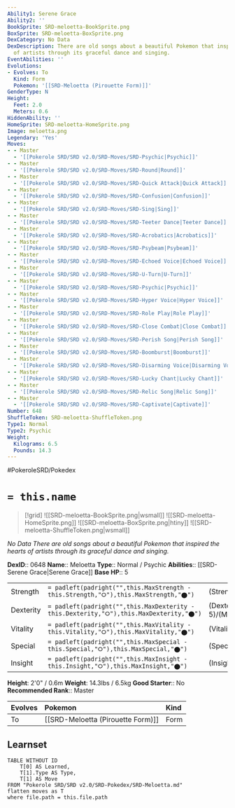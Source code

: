 ```yaml
---
Ability1: Serene Grace
Ability2: ''
BookSprite: SRD-meloetta-BookSprite.png
BoxSprite: SRD-meloetta-BoxSprite.png
DexCategory: No Data
DexDescription: There are old songs about a beautiful Pokemon that inspired the hearts
  of artists through its graceful dance and singing.
EventAbilities: ''
Evolutions:
- Evolves: To
  Kind: Form
  Pokemon: '[[SRD-Meloetta (Pirouette Form)]]'
GenderType: N
Height:
  Feet: 2.0
  Meters: 0.6
HiddenAbility: ''
HomeSprite: SRD-meloetta-HomeSprite.png
Image: meloetta.png
Legendary: 'Yes'
Moves:
- - Master
  - '[[Pokerole SRD/SRD v2.0/SRD-Moves/SRD-Psychic|Psychic]]'
- - Master
  - '[[Pokerole SRD/SRD v2.0/SRD-Moves/SRD-Round|Round]]'
- - Master
  - '[[Pokerole SRD/SRD v2.0/SRD-Moves/SRD-Quick Attack|Quick Attack]]'
- - Master
  - '[[Pokerole SRD/SRD v2.0/SRD-Moves/SRD-Confusion|Confusion]]'
- - Master
  - '[[Pokerole SRD/SRD v2.0/SRD-Moves/SRD-Sing|Sing]]'
- - Master
  - '[[Pokerole SRD/SRD v2.0/SRD-Moves/SRD-Teeter Dance|Teeter Dance]]'
- - Master
  - '[[Pokerole SRD/SRD v2.0/SRD-Moves/SRD-Acrobatics|Acrobatics]]'
- - Master
  - '[[Pokerole SRD/SRD v2.0/SRD-Moves/SRD-Psybeam|Psybeam]]'
- - Master
  - '[[Pokerole SRD/SRD v2.0/SRD-Moves/SRD-Echoed Voice|Echoed Voice]]'
- - Master
  - '[[Pokerole SRD/SRD v2.0/SRD-Moves/SRD-U-Turn|U-Turn]]'
- - Master
  - '[[Pokerole SRD/SRD v2.0/SRD-Moves/SRD-Psychic|Psychic]]'
- - Master
  - '[[Pokerole SRD/SRD v2.0/SRD-Moves/SRD-Hyper Voice|Hyper Voice]]'
- - Master
  - '[[Pokerole SRD/SRD v2.0/SRD-Moves/SRD-Role Play|Role Play]]'
- - Master
  - '[[Pokerole SRD/SRD v2.0/SRD-Moves/SRD-Close Combat|Close Combat]]'
- - Master
  - '[[Pokerole SRD/SRD v2.0/SRD-Moves/SRD-Perish Song|Perish Song]]'
- - Master
  - '[[Pokerole SRD/SRD v2.0/SRD-Moves/SRD-Boomburst|Boomburst]]'
- - Master
  - '[[Pokerole SRD/SRD v2.0/SRD-Moves/SRD-Disarming Voice|Disarming Voice]]'
- - Master
  - '[[Pokerole SRD/SRD v2.0/SRD-Moves/SRD-Lucky Chant|Lucky Chant]]'
- - Master
  - '[[Pokerole SRD/SRD v2.0/SRD-Moves/SRD-Relic Song|Relic Song]]'
- - Master
  - '[[Pokerole SRD/SRD v2.0/SRD-Moves/SRD-Captivate|Captivate]]'
Number: 648
ShuffleToken: SRD-meloetta-ShuffleToken.png
Type1: Normal
Type2: Psychic
Weight:
  Kilograms: 6.5
  Pounds: 14.3
---
```


#PokeroleSRD/Pokedex

# `= this.name`

> [!grid]
> ![[SRD-meloetta-BookSprite.png|wsmall]]
> ![[SRD-meloetta-HomeSprite.png]]
> ![[SRD-meloetta-BoxSprite.png|htiny]]
> ![[SRD-meloetta-ShuffleToken.png|wsmall]]


*No Data*
*There are old songs about a beautiful Pokemon that inspired the hearts of artists through its graceful dance and singing.*

**DexID**:: 0648
**Name**:: Meloetta
**Type**:: Normal / Psychic
**Abilities**:: [[SRD-Serene Grace|Serene Grace]]
**Base HP**:: 5

|           |                                                                                        |                                          |
| --------- | -------------------------------------------------------------------------------------- | ---------------------------------------- |
| Strength  | `= padleft(padright("",this.MaxStrength - this.Strength,"⭘"),this.MaxStrength,"⬤")`    | (Strength::5)/(MaxStrength::5)   |
| Dexterity | `= padleft(padright("",this.MaxDexterity - this.Dexterity,"⭘"),this.MaxDexterity,"⬤")` | (Dexterity:: 5)/(MaxDexterity::5) |
| Vitality  | `= padleft(padright("",this.MaxVitality - this.Vitality,"⭘"),this.MaxVitality,"⬤")`    | (Vitality::5)/(MaxVitality::5)   |
| Special   | `= padleft(padright("",this.MaxSpecial - this.Special,"⭘"),this.MaxSpecial,"⬤")`       | (Special::7)/(MaxSpecial::7)     |
| Insight   | `= padleft(padright("",this.MaxInsight - this.Insight,"⭘"),this.MaxInsight,"⬤")`       | (Insight::7)/(MaxInsight::7)     |

**Height**: 2'0" / 0.6m
**Weight**: 14.3lbs / 6.5kg
**Good Starter**:: No
**Recommended Rank**:: Master

| Evolves   | Pokemon                           | Kind   |
|:----------|:----------------------------------|:-------|
| To        | [[SRD-Meloetta (Pirouette Form)]] | Form   |

## Learnset

```dataview
TABLE WITHOUT ID
    T[0] AS Learned,
    T[1].Type AS Type,
    T[1] AS Move
FROM "Pokerole SRD/SRD v2.0/SRD-Pokedex/SRD-Meloetta.md"
flatten moves as T
where file.path = this.file.path
```
